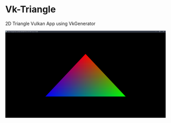 # Vk-Triangle
2D Triangle Vulkan App using VkGenerator

![](https://github.com/LouisMayor/Vk-Triangle/blob/master/screenshots/Vk-Triangle_2019-05-28_22-01-26.png)
